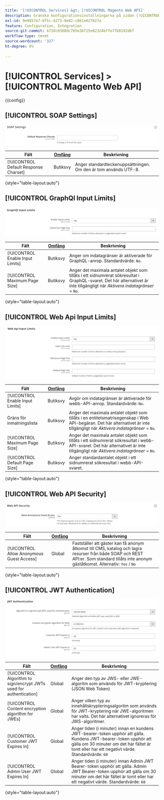 ```yaml
---
title: '[!UICONTROL Services] &gt; [!UICONTROL Magento Web API]'
description: Granska konfigurationsinställningarna på sidan [!UICONTROL Services] &gt; [!UICONTROL Magento Web API] i Commerce Admin.
exl-id: 9e9857e7-6f5c-4273-9e82-c861e627827a
feature: Configuration, Integration
source-git-commit: b710c0368dc765e3bf25e82324bffe7fb8192dbf
workflow-type: tm+mt
source-wordcount: '327'
ht-degree: 0%

---
```


# [!UICONTROL Services] > [!UICONTROL Magento Web API]

{{config}}

<!-- [X-ref](../systems/integrations.md) -->

## [!UICONTROL SOAP Settings]

![SOAP inställningar](./assets/web-api-soap-settings.png)<!-- zoom -->

| Fält | [Omfång](../../getting-started/websites-stores-views.md#scope-settings) | Beskrivning |
|--- |--- |--- |
| [!UICONTROL Default Response Charset] | Butiksvy | Anger standardteckenuppsättningen. Om den är tom används UTF-8. |

{style="table-layout:auto"}

## [!UICONTROL GraphQl Input Limits]

![Indatagränser för GraphQl](./assets/web-api-graphql-input-limits.png)<!-- zoom -->

| Fält | [Omfång](../../getting-started/websites-stores-views.md#scope-settings) | Beskrivning |
|--- |--- |--- |
| [!UICONTROL Enable Input Limits] | Butiksvy | Anger om indatagränser är aktiverade för GraphQL-anrop. Standardvärde: `No`. |
| [!UICONTROL Maximum Page Size] | Butiksvy | Anger det maximala antalet objekt som tillåts i ett sidnumrerat sökresultat i GraphQL-svaret. Det här alternativet är inte tillgängligt när _Aktivera indatagränser_ = `No`. |

{style="table-layout:auto"}

## [!UICONTROL Web Api Input Limits]

![Indatagränser för webb-API](./assets/web-api-input-limits.png)<!-- zoom -->

| Fält | [Omfång](../../getting-started/websites-stores-views.md#scope-settings) | Beskrivning |
|--- |--- |--- |
| [!UICONTROL Enable Input Limits] | Butiksvy | Avgör om indatagränser är aktiverade för webb-API-anrop. Standardvärde: `No`. |
| Gräns för inmatningslista | Butiksvy | Anger det maximala antalet objekt som tillåts i en entitetsmatrisegenskap i Web API-begäran. Det här alternativet är inte tillgängligt när _Aktivera indatagränser_ = `No`. |
| [!UICONTROL Maximum Page Size] | Butiksvy | Anger det maximala antalet objekt som tillåts i ett sidnumrerat sökresultat i webb-API-svaret. Det här alternativet är inte tillgängligt när _Aktivera indatagränser_ = `No`. |
| [!UICONTROL Default Page Size] | Butiksvy | Anger standardantalet objekt i ett sidnumrerat sökresultat i webb-API-svaret. |

{style="table-layout:auto"}

## [!UICONTROL Web API Security]

![Webb-API-säkerhet](./assets/web-api-security.png)<!-- zoom -->

| Fält | [Omfång](../../getting-started/websites-stores-views.md#scope-settings) | Beskrivning |
|--- |--- |--- |
| [!UICONTROL Allow Anonymous Guest Access] | Global | Fastställer att gäster kan få anonym åtkomst till CMS, katalog och lagra resurser från både SOAP och REST API:er. Som standard tillåts inte anonym gäståtkomst. Alternativ: `Yes` / `No` |

{style="table-layout:auto"}

## [!UICONTROL JWT Authentication]

![JWT-autentisering](./assets/web-api-jwt-authentication.png)<!-- zoom -->

| Fält | [Omfång](../../getting-started/websites-stores-views.md#scope-settings) | Beskrivning |
|--- |--- |--- |
| [!UICONTROL Algorithm to sign/encrypt JWTs used for authentication] | Global | Anger den typ av JWS- eller JWE-algoritm som används för JWT-kryptering (JSON Web Token) |
| [!UICONTROL Content encryption algorithm for JWEs] | Global | Anger vilken typ av innehållskrypteringsalgoritm som används för JWT-kryptering när JWE-algoritmen har valts. Det här alternativet ignoreras för JWS-algoritmer. |
| [!UICONTROL Customer JWT Expires In] | Global | Anger tiden (i minuter) innan en kundens JWT-bearer-token upphör att gälla. Kundens JWT-bearer-token upphör att gälla om 30 minuter om det här fältet är tomt eller har ett negativt värde. Standardvärde: `60` |
| [!UICONTROL Admin User JWT Expires In] | Global | Anger tiden (i minuter) innan Admin JWT Bearer-token upphör att gälla. Admin JWT Bearer-token upphör att gälla om 30 minuter om det här fältet är tomt eller har ett negativt värde. Standardvärde: `60` |

{style="table-layout:auto"}
